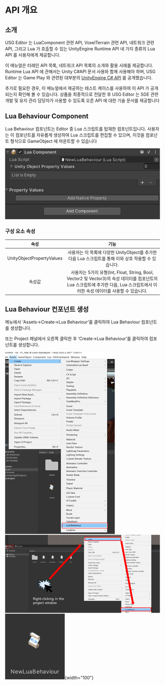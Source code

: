 # API 개요

## 소개

USG Editor 는 LuaComponent 관련 API, VoxelTerrain 관련 API, 네트워크 관련 API, 그리고 Lua 가 호출할 수 있는 UnityEngine Runtime API 네 가지 종류의 Lua API 를 사용자에게 제공합니다.

이 매뉴얼은 터레인 API 목록, 네트워크 API 목록의 소개와 활용 사례를 제공합니다. Runtime Lua API 에 관해서는 Unity C#API 문서 사용와 함께 사용해야 하며, USG Editor 는 Game Play 와 관련된 대부분의 [UnityEngine C# API](https://docs.unity3d.com/2020.3/Documentation/ScriptReference/index.html) 를 공개했습니다.  

추가로 필요한 경우, 이 매뉴얼에서 제공하는 테스트 케이스를 사용하여 이 API 가 공개되는지 확인해 볼 수 있습니다. 상품을 최종적으로 전달한 후 USG Editor 는 SGE 관련 개발 및 유지 관리 담당자가 사용할 수 있도록 오픈 API 에 대한 기술 문서를 제공합니다


## Lua Behaviour Component
Lua Behaviour 컴포넌트는 Editor 중 Lua 스크립트를 탑재한 컴포넌트입니다. 사용자는
이 컴포넌트를 자유롭게 생성하여 Lua 스크립트를 편집할 수 있으며, 이것을 컴포넌트
형식으로 GameObject 에 마운트할 수 있습니다 

![](media/images/LuaAPI/LuaAPI_LuaBehaviourComponent_1.png)
### 구성 요소 속성
|           **속성**           |                                                            **기능**                                                            |
|:--------------------------:|:----------------------------------------------------------------------------------------------------------------------------:|
| UnityObjectPropertyValues  |                              사용자는 이 목록에 다양한 UnityObject를 추가한 다음 Lua 스크립트를 통해 이와 상호 작용할 수 있습니다.                               |
|            속성값             | 사용자는 5가지 유형(Int, Float, String, Bool, Vector2 및 Vector3)의 속성 데이터를 컴포넌트의 Lua 스크립트에 추가한 다음, Lua 스크립트에서 이러한 속성 데이터를 사용할 수 있습니다. |

## Lua Behaviour 컨포넌트 생성

메뉴에서 ‘Assets→Create→Lua Behaviour’를 클릭하여 Lua Behaviour 컴포넌트를 생성합니다.

또는 Project 패널에서 오른쪽 클릭한 후 ‘Create->Lua Behaviour’를 클릭하여 컴포넌트를 생성합니다.

![](media/images/LuaAPI/LuaAPI_LuaBehaviourComponent_2.png)
![](media/images/LuaAPI/LuaAPI_LuaBehaviourComponent_3.png)
![](media/images/LuaAPI/LuaAPI_LuaBehaviourComponent_4.png){width="100"}

